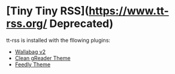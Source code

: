 # [Tiny Tiny RSS](https://www.tt-rss.org/ Deprecated)

tt-rss is installed with the fllowing plugins:
- [Wallabag v2](https://github.com/joshp23/ttrss-to-wallabag-v2)
- [Clean gReader Theme](https://github.com/naeramarth7/clean-greader)
- [Feedly Theme](https://github.com/levito/tt-rss-feedly-theme)

